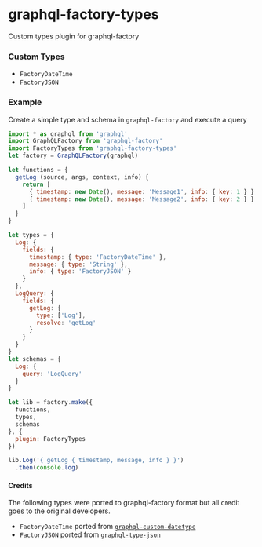 # graphql-factory-types
Custom types plugin for graphql-factory

### Custom Types
* `FactoryDateTime`
* `FactoryJSON`

### Example
Create a simple type and schema in `graphql-factory` and execute a query

```js
import * as graphql from 'graphql'
import GraphQLFactory from 'graphql-factory'
import FactoryTypes from 'graphql-factory-types'
let factory = GraphQLFactory(graphql)

let functions = {
  getLog (source, args, context, info) {
    return [
      { timestamp: new Date(), message: 'Message1', info: { key: 1 } },
      { timestamp: new Date(), message: 'Message2', info: { key: 2 } }
    ]
  }
}

let types = {
  Log: {
    fields: {
      timestamp: { type: 'FactoryDateTime' },
      message: { type: 'String' },
      info: { type: 'FactoryJSON' }
    }
  },
  LogQuery: {
    fields: {
      getLog: {
        type: ['Log'],
        resolve: 'getLog'
      }
    }
  }
}
let schemas = {
  Log: {
    query: 'LogQuery'
  }
}

let lib = factory.make({
  functions,
  types,
  schemas
}, {
  plugin: FactoryTypes
})

lib.Log('{ getLog { timestamp, message, info } }')
  .then(console.log)

```

#### Credits
The following types were ported to graphql-factory format but all credit goes to the original developers.

* `FactoryDateTime` ported from [`graphql-custom-datetype`](https://github.com/soundtrackyourbrand/graphql-custom-datetype)
* `FactoryJSON` ported from [`graphql-type-json`](https://github.com/taion/graphql-type-json)
